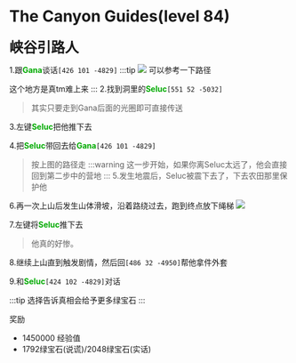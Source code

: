 # The Canyon Guides(level 84)
<span style="font-size: 25px;">**峡谷引路人**</span>

1.跟<font color=00AA00>**Gana**</font>谈话`[426 101 -4829]`
:::tip
![](/assets/img/lvl84-1.jpg)
可以参考一下路径

这个地方是真tm难上来
:::
2.找到洞里的<font color=00AA00>**Seluc**</font>`[551 52 -5032]`
>其实只要走到Gana后面的光圈即可直接传送

3.左键<font color=00AA00>**Seluc**</font>把他推下去

4.把<font color=00AA00>**Seluc**</font>带回去给<font color=00AA00>**Gana**</font>`[426 101 -4829]`
>按上图的路径走
:::warning
这一步开始，如果你离Seluc太远了，他会直接回到第二步中的营地
:::
5.发生地震后，Seluc被震下去了，下去农田那里保护他

6.再一次上山后发生山体滑坡，沿着路绕过去，跑到终点放下绳梯
![](/assets/img/lvl84-2.jpg)

7.左键将<font color=00AA00>**Seluc**</font>推下去
>他真的好惨。

8.继续上山直到触发剧情，然后回`[486 32 -4950]`帮他拿件外套

9.和<font color=00AA00>**Seluc**</font>`[424 102 -4829]`对话

:::tip
选择告诉真相会给予更多绿宝石
:::

奖励
+ 1450000 经验值
+ 1792绿宝石(说谎)/2048绿宝石(实话)